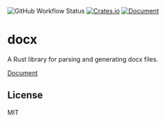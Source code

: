 ![GitHub Workflow Status](https://img.shields.io/github/workflow/status/PoiScript/docx-rs/Test)
[![Crates.io](https://img.shields.io/crates/v/docx.svg)](https://crates.io/crates/docx)
[![Document](https://docs.rs/docx/badge.svg)](https://docs.rs/docx)

# docx

A Rust library for parsing and generating docx files.

[Document](https://docs.rs/docx)

## License

MIT
